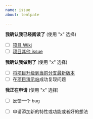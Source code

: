 ```yaml
---
name: issue
about: temlpate

---
```


<!--

如果你不仔细填写下面的内容，我们可能会直接关闭你的 issue。

如果你没有仔细阅读  Wiki ，或者无关问题，我们可能会直接关闭你的 issue。

注意：Wiki 可能随时都会更新。在提交一个 issue 前，请重新查看相关内容。

如果你还有什么别的小问题请加入群组 https://t.me/SSUnion

不要用你的 issue 污染几百个 watchers 的邮箱

-->



**我确认我已经阅读了** (使用 "x" 选择)

- [ ] [项目 Wiki ](https://github.com/Anankke/SSPanel-Uim/wiki)
- [ ] [项目其他 issue](https://github.com/Anankke/SSPanel-Uim/issues?utf8=%E2%9C%93&q=is%3Aissue)

**我确认我做到了** (使用 "x" 选择)

- [ ] [将项目升级到当前分支最新版本](https://github.com/Anankke/SSPanel-Uim/wiki/%E5%8D%87%E7%B4%9A%E7%89%88%E6%9C%AC)
- [ ] 在[项目演示站](https://demo.nimaqu.com)成功复现问题

**我正在申请**  (使用 "x" 选择)

- [ ] 反馈一个 bug
- [ ] 申请添加新的特性或功能或者好的想法


<!-- 

**反馈BUG**

1. 反馈之前先升级到分支的最新版本。

2.如果是页面问题（500 或 Slim Application Error )，请在 config 开启 debug 模式后截图或贴出输出内容，如果是某个按钮点击没反应，请打开浏览器开发者控制台（通常为 F12 ) ，贴出 console 输出内容。

-->

<!--从这一行往下写--我是分割线-->
